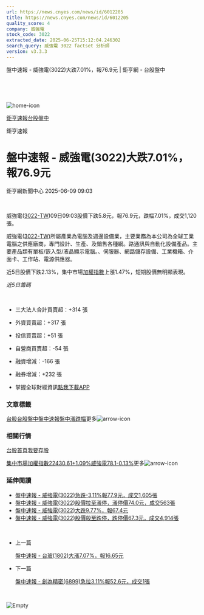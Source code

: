 ```yaml
---
url: https://news.cnyes.com/news/id/6012205
title: https://news.cnyes.com/news/id/6012205
quality_score: 4
company: 威強電
stock_code: 3022
extracted_date: 2025-06-25T15:12:04.246302
search_query: 威強電 3022 factset 分析師
version: v3.3.3
---
```


盤中速報 - 威強電(3022)大跌7.01%，報76.9元 | 鉅亨網 - 台股盤中

‌

‌

![home-icon](/assets/icons/breadCrumb/symbol-icon-home.svg)

[鉅亨速報](/news/cat/anue_live)[台股盤中](/news/cat/tw_live)

鉅亨速報

# 盤中速報 - 威強電(3022)大跌7.01%，報76.9元

鉅亨網新聞中心 2025-06-09 09:03

‌

威強電([3022-TW](https://www.cnyes.com/twstock/3022))09日09:03股價下跌5.8元，報76.9元，跌幅7.01%，成交1,120張。

威強電([3022-TW](https://www.cnyes.com/twstock/3022))所屬產業為電腦及週邊設備業，主要業務為本公司為全球工業電腦之供應廠商，專門設計、生產、及銷售各種網。路通訊與自動化設備產品。主要產品類有單板/嵌入型/液晶顯示電腦。、伺服器、網路儲存設備、工業機箱、介面卡、工作站、電源供應器。

近5日股價下跌2.13%，集中市場[加權指數](https://invest.cnyes.com/index/TWS/TSE01)上漲1.47%，短期股價無明顯表現。

*近5日籌碼*

‌

* 三大法人合計買賣超：+314 張
* 外資買賣超：+317 張
* 投信買賣超：+51 張
* 自營商買賣超：-54 張
* 融資增減：-166 張
* 融券增減：+232 張

* 掌握全球財經資訊[點我下載APP](http://www.cnyes.com/app/?utm_source=mweb&utm_medium=HamMenuBanner&utm_campaign=fixed&utm_content=entr)

### 文章標籤

[台股](https://news.cnyes.com/tag/台股 "台股")[台股盤中](https://news.cnyes.com/tag/台股盤中 "台股盤中")[盤中速報](https://news.cnyes.com/tag/盤中速報 "盤中速報")[盤中漲跌幅](https://news.cnyes.com/tag/盤中漲跌幅 "盤中漲跌幅")更多![arrow-icon](/assets/icons/arrows/arrow-down.svg)

### 相關行情

[台股首頁](https://www.cnyes.com/twstock)[我要存股](https://supr.link/8OHaU)

[集中市場加權指數22430.61+1.09%](https://invest.cnyes.com/index/TWS/TSE01)[威強電78.1-0.13%](https://www.cnyes.com/twstock/3022)更多![arrow-icon](/assets/icons/arrows/arrow-down.svg)

### 延伸閱讀

* [盤中速報 - 威強電(3022)急跌-3.11%報77.9元，成交1,605張](/news/id/5937601)
* [盤中速報 - 威強電(3022)股價拉至漲停，漲停價74.0元，成交563張](/news/id/5933203)
* [盤中速報 - 威強電(3022)大跌9.77%，報67.4元](/news/id/5929788)
* [盤中速報 - 威強電(3022)股價殺至跌停，跌停價67.3元，成交4,914張](/news/id/5929776)

‌

* 上一篇

  [盤中速報 - 台玻(1802)大漲7.07%，報16.65元](/news/id/6012636)
* 下一篇

  [盤中速報 - 創為精密(6899)急拉3.11%報52.6元，成交1張](/news/id/6010030)

‌

![Empty](/assets/icons/skeleton/empty-image.svg)

‌